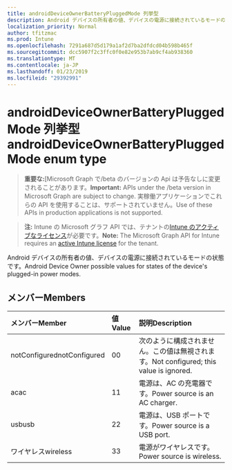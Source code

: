 ```yaml
---
title: androidDeviceOwnerBatteryPluggedMode 列挙型
description: Android デバイスの所有者の値、デバイスの電源に接続されているモードの状態です。
localization_priority: Normal
author: tfitzmac
ms.prod: Intune
ms.openlocfilehash: 7291a687d5d179a1af2d7ba2dfdcd04b598b465f
ms.sourcegitcommit: dcc5907f2c3ffc0f0e82e953b7ab9cf4ab938360
ms.translationtype: MT
ms.contentlocale: ja-JP
ms.lasthandoff: 01/23/2019
ms.locfileid: "29392991"
---
```

# <a name="androiddeviceownerbatterypluggedmode-enum-type"></a><span data-ttu-id="c434f-103">androidDeviceOwnerBatteryPluggedMode 列挙型</span><span class="sxs-lookup"><span data-stu-id="c434f-103">androidDeviceOwnerBatteryPluggedMode enum type</span></span>

> <span data-ttu-id="c434f-104">**重要な:**[Microsoft Graph で/beta のバージョンの Api は予告なしに変更されることがあります。</span><span class="sxs-lookup"><span data-stu-id="c434f-104">**Important:** APIs under the /beta version in Microsoft Graph are subject to change.</span></span> <span data-ttu-id="c434f-105">実稼働アプリケーションでこれらの API を使用することは、サポートされていません。</span><span class="sxs-lookup"><span data-stu-id="c434f-105">Use of these APIs in production applications is not supported.</span></span>

> <span data-ttu-id="c434f-106">**注:** Intune の Microsoft グラフ API では、テナントの[Intune のアクティブなライセンス](https://go.microsoft.com/fwlink/?linkid=839381)が必要です。</span><span class="sxs-lookup"><span data-stu-id="c434f-106">**Note:** The Microsoft Graph API for Intune requires an [active Intune license](https://go.microsoft.com/fwlink/?linkid=839381) for the tenant.</span></span>

<span data-ttu-id="c434f-107">Android デバイスの所有者の値、デバイスの電源に接続されているモードの状態です。</span><span class="sxs-lookup"><span data-stu-id="c434f-107">Android Device Owner possible values for states of the device's plugged-in power modes.</span></span>

## <a name="members"></a><span data-ttu-id="c434f-108">メンバー</span><span class="sxs-lookup"><span data-stu-id="c434f-108">Members</span></span>
|<span data-ttu-id="c434f-109">メンバー</span><span class="sxs-lookup"><span data-stu-id="c434f-109">Member</span></span>|<span data-ttu-id="c434f-110">値</span><span class="sxs-lookup"><span data-stu-id="c434f-110">Value</span></span>|<span data-ttu-id="c434f-111">説明</span><span class="sxs-lookup"><span data-stu-id="c434f-111">Description</span></span>|
|:---|:---|:---|
|<span data-ttu-id="c434f-112">notConfigured</span><span class="sxs-lookup"><span data-stu-id="c434f-112">notConfigured</span></span>|<span data-ttu-id="c434f-113">0</span><span class="sxs-lookup"><span data-stu-id="c434f-113">0</span></span>|<span data-ttu-id="c434f-114">次のように構成されません。この値は無視されます。</span><span class="sxs-lookup"><span data-stu-id="c434f-114">Not configured; this value is ignored.</span></span>|
|<span data-ttu-id="c434f-115">ac</span><span class="sxs-lookup"><span data-stu-id="c434f-115">ac</span></span>|<span data-ttu-id="c434f-116">1</span><span class="sxs-lookup"><span data-stu-id="c434f-116">1</span></span>|<span data-ttu-id="c434f-117">電源は、AC の充電器です。</span><span class="sxs-lookup"><span data-stu-id="c434f-117">Power source is an AC charger.</span></span>|
|<span data-ttu-id="c434f-118">usb</span><span class="sxs-lookup"><span data-stu-id="c434f-118">usb</span></span>|<span data-ttu-id="c434f-119">2</span><span class="sxs-lookup"><span data-stu-id="c434f-119">2</span></span>|<span data-ttu-id="c434f-120">電源は、USB ポートです。</span><span class="sxs-lookup"><span data-stu-id="c434f-120">Power source is a USB port.</span></span>|
|<span data-ttu-id="c434f-121">ワイヤレス</span><span class="sxs-lookup"><span data-stu-id="c434f-121">wireless</span></span>|<span data-ttu-id="c434f-122">3</span><span class="sxs-lookup"><span data-stu-id="c434f-122">3</span></span>|<span data-ttu-id="c434f-123">電源がワイヤレスです。</span><span class="sxs-lookup"><span data-stu-id="c434f-123">Power source is wireless.</span></span>|




